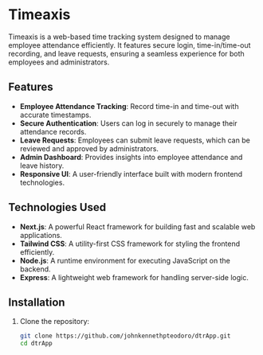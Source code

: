 # Timeaxis

Timeaxis is a web-based time tracking system designed to manage employee attendance efficiently. It features secure login, time-in/time-out recording, and leave requests, ensuring a seamless experience for both employees and administrators.

## Features

- **Employee Attendance Tracking**: Record time-in and time-out with accurate timestamps.
- **Secure Authentication**: Users can log in securely to manage their attendance records.
- **Leave Requests**: Employees can submit leave requests, which can be reviewed and approved by administrators.
- **Admin Dashboard**: Provides insights into employee attendance and leave history.
- **Responsive UI**: A user-friendly interface built with modern frontend technologies.

## Technologies Used

- **Next.js**: A powerful React framework for building fast and scalable web applications.
- **Tailwind CSS**: A utility-first CSS framework for styling the frontend efficiently.
- **Node.js**: A runtime environment for executing JavaScript on the backend.
- **Express**: A lightweight web framework for handling server-side logic.

## Installation

1. Clone the repository:
   ```bash
   git clone https://github.com/johnkennethpteodoro/dtrApp.git
   cd dtrApp
